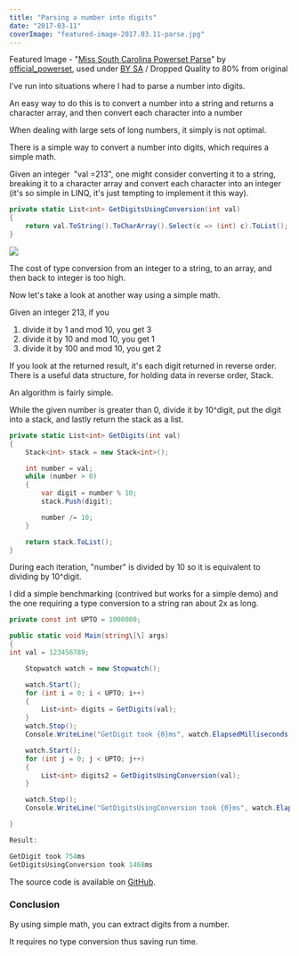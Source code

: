 ```yaml
---
title: "Parsing a number into digits"
date: "2017-03-11"
coverImage: "featured-image-2017.03.11-parse.jpg"
---
```


Featured Image - "[Miss South Carolina Powerset Parse](https://www.flickr.com/photos/powerset/1287236163/in/photolist-2XKqsX-92tLtK-83awUM-74vSFm-7uWvED-7oGauR-2m1HqN-6H8tfZ-6zV2qz-cX55Hb-5s8uxu-6YD2sU-9Ckr5z-rkAHXL-8dE8fG-gpH3Nw-i1Tfc-ifzWGW-aWh9jr-fKg1cH-7YJRQz-a78NC6-hCHGeB-k7M1Az-cnwmV7-7mCDZp-fq5rFC-8bd4ez-ifzZnA-kFQUjG-ifAqcT-4qwvGw-a7bFGA-679Fqh-huZnpg-36Kp9w-7vMS1s-5x36nq-4BbU8N-pkmtPi-r4exaS-5aHJVB-8f5q6X-5fwSs7-7iJCNf-9szExx-dpsK2Y-39C2hH-JXPcEf-BCo4q)" by [official_powerset](https://www.flickr.com/photos/powerset/), used under [BY SA](https://creativecommons.org/licenses/by-sa/2.0/) / Dropped Quality to 80% from original

I've run into situations where I had to parse a number into digits.

An easy way to do this is to convert a number into a string and returns a character array, and then convert each character into a number

When dealing with large sets of long numbers, it simply is not optimal.

There is a simple way to convert a number into digits, which requires a simple math.

Given an integer  "val =213", one might consider converting it to a string, breaking it to a character array and convert each character into an integer (it's so simple in LINQ, it's just tempting to implement it this way).

```csharp
private static List<int> GetDigitsUsingConversion(int val)
{
    return val.ToString().ToCharArray().Select(c => (int) c).ToList();
}
```

![](https://www.slightedgecoder.com/wp-content/uploads/2017/03/conversion-cost-is-too-damn-high.jpg)

The cost of type conversion from an integer to a string, to an array, and then back to integer is too high.

Now let's take a look at another way using a simple math.

Given an integer 213, if you

1. divide it by 1 and mod 10, you get 3
2. divide it by 10 and mod 10, you get 1
3. divide it by 100 and mod 10, you get 2

If you look at the returned result, it's each digit returned in reverse order. There is a useful data structure, for holding data in reverse order, Stack.

An algorithm is fairly simple.

While the given number is greater than 0, divide it by 10^digit, put the digit into a stack, and lastly return the stack as a list.

```csharp
private static List<int> GetDigits(int val)
{
	Stack<int> stack = new Stack<int>();

	int number = val;
	while (number > 0)
	{
		var digit = number % 10;
		stack.Push(digit);

		number /= 10;
	}

	return stack.ToList();
}
```

During each iteration, "number" is divided by 10 so it is equivalent to dividing by 10^digit.

I did a simple benchmarking (contrived but works for a simple demo) and the one requiring a type conversion to a string ran about 2x as long.

```csharp
private const int UPTO = 1000000;

public static void Main(string\[\] args)
{
int val = 123456789;

    Stopwatch watch = new Stopwatch();

    watch.Start();
    for (int i = 0; i < UPTO; i++)
    {
    	List<int> digits = GetDigits(val);
    }
    watch.Stop();
    Console.WriteLine("GetDigit took {0}ms", watch.ElapsedMilliseconds);

    watch.Start();
    for (int j = 0; j < UPTO; j++)
    {
    	List<int> digits2 = GetDigitsUsingConversion(val);
    }

    watch.Stop();
    Console.WriteLine("GetDigitsUsingConversion took {0}ms", watch.ElapsedMilliseconds);

}

Result:

GetDigit took 754ms
GetDigitsUsingConversion took 1468ms
```

The source code is available on [GitHub](https://github.com/dance2die/Demo.LearnByDoing/blob/master/Demo.LearnByDoing.General/ParsingNumbersPerDigitProgram.cs).

### Conclusion

By using simple math, you can extract digits from a number.

It requires no type conversion thus saving run time.
